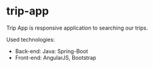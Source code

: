 # trip-app


Trip App is responsive application to searching our trips.

Used technologies:

- Back-end: Java: Spring-Boot
- Front-end: AngularJS, Bootstrap
